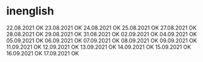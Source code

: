 # inenglish
22.08.2021 OK
23.08.2021 OK
24.08.2021 OK
25.08.2021 OK
27.08.2021 OK
28.08.2021 OK
29.08.2021 OK
31.08.2021 OK
02.09.2021 OK
04.09.2021 OK
05.09.2021 OK
06.09.2021 OK
07.09.2021 OK
08.09.2021 OK
09.09.2021 OK
11.09.2021 OK
12.09.2021 OK
13.09.2021 OK
14.09.2021 OK
15.09.2021 OK
16.09.2021 OK
17.09.2021 OK
